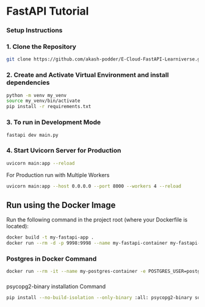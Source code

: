 # FastAPI Tutorial

### Setup Instructions

### 1. Clone the Repository
```bash
git clone https://github.com/akash-podder/E-Cloud-FastAPI-Learniverse.git
```

### 2. Create and Activate Virtual Environment and install dependencies
```bash
python -m venv my_venv
source my_venv/bin/activate
pip install -r requirements.txt
```

### 3. To run in Development Mode
```bash
fastapi dev main.py
```

### 4. Start Uvicorn Server for Production
```bash
uvicorn main:app --reload
```

For Production run with Multiple Workers
```bash
uvicorn main:app --host 0.0.0.0 --port 8000 --workers 4 --reload
```

## Run using the Docker Image

Run the following command in the project root (where your Dockerfile is located):

```bash
docker build -t my-fastapi-app .
docker run --rm -d -p 9998:9998 --name my-fastapi-container my-fastapi-app
```

### Postgres in Docker Command
```bash
docker run --rm -it --name my-postgres-container -e POSTGRES_USER=postgres -e POSTGRES_PASSWORD=postgres -e POSTGRES_DB=e_cloud_learniverse_db -p 5433:5432 postgres:17
```

###
psycopg2-binary installation Command
```bash
pip install --no-build-isolation --only-binary :all: psycopg2-binary sqlalchemy
```